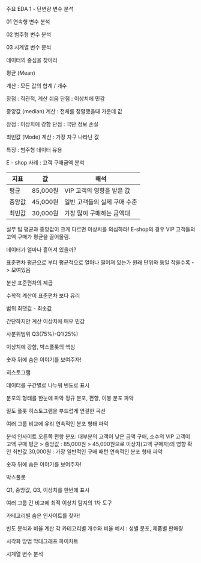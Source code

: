 주요 EDA 1 - 단변량 변수 분석

01 연속형 변수 분석

02 범주형 변수 분석

03 시계열 변수 분석

데이터의 중심을 찾아라

평균 (Mean)

계산 : 모든 값의 합계 / 개수

장점 : 직관적, 계산 쉬움
단점 : 이상치에 민감

중앙값 (median)
계산 : 전체를 정렬했을때 가운데 값

장점 : 이상치에 강함
단점 : 극단 정보 손실

최빈값 (Mode)
계산 : 가장 자구 나타난 값

특징 : 범주형 데이터 유용

E - shop 사례 : 고객 구매금액 분석

| 지표  | 값       | 해석               |
| --- | ------- | ---------------- |
| 평균  | 85,000원 | VIP 고객의 영향을 받은 값 |
| 중앙값 | 45,000원 | 일반 고객들의 실제 구매 수준 |
| 최빈값 | 30,000원 | 가장 많이 구매하는 금액대   |

실무 팁 평균과 중앙값이 크게 다르면 이상치를 의심하라! E-shop의 경우 VIP 고객들의 고액 구매가 평균을 끌어올림.

데이터가 얼마나 흩어져 있을까?

표준편차 
평균으로 부터 평균적으로 얼마나 떨어져 있는가
원래 단위와 동일
작을수록 -> 모여있음

분산
표준편차의 제곱

수학적 계산이 표준편차 보다 유리

범위 
최댓값 - 최솟값

간단하지만 계산
이상치에 매우 민감

사분위범위 
Q3(75%)-Q1(25%)

이상치에 강함, 박스플롯의 핵심

숫자 뒤에 숨은 이야기를 보여주자!

히스토그램 

데이터를 구간별로 나누워 빈도로 표시

분포의 형태를 한눈에 파악
정규 분포, 편향, 이봉 분포 파악

밀도 플롯
히스토그램을 부드럽게 연결한 곡선

여러 그룹 비교에 유리
연속적인 분포 형태 파악

분석 인사이트
오른쪽 편향 분포: 대부분의 고객이 낮은 금액 구매, 소수의 VIP 고객이 고액 구매
평균 > 중앙값 : 85,000원 > 45,000원으로 이상치(고액 구매자)의 영향 확인
최빈값 30,000원 : 가장 일반적인 구매 패턴 연속적인 분포 형태 파악


숫자 뒤에 숨은 이야기를 보여주자!

박스풀롯

Q1, 중앙값, Q3, 이상치를 한번에 표시

여러 그룹 간 비교에 최적
이상치 탐지의 1차 도구

카테고리별 숨은 인사이트를 찾자!

빈도 분석과 비율 계산 
각 카테고리별 개수와 비율
예시 : 성별 분포, 제품별 판매량

시각화 방법
막대그래프
파이차트

시계열 변수 분석


